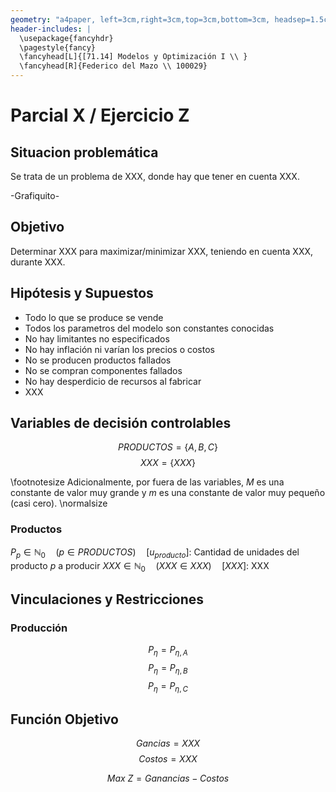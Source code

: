 ```yaml
---
geometry: "a4paper, left=3cm,right=3cm,top=3cm,bottom=3cm, headsep=1.5cm"
header-includes: |
  \usepackage{fancyhdr}
  \pagestyle{fancy}
  \fancyhead[L]{[71.14] Modelos y Optimización I \\ }
  \fancyhead[R]{Federico del Mazo \\ 100029}
---
```


<!-- \usepackage{pdfpages} -->
<!-- \includepdf{enunciado.pdf} -->

# Parcial X / Ejercicio Z

## Situacion problemática

Se trata de un problema de XXX, donde hay que tener en cuenta XXX.

-Grafiquito-

## Objetivo

Determinar XXX para maximizar/minimizar XXX, teniendo en cuenta XXX, durante XXX.

## Hipótesis y Supuestos

- Todo lo que se produce se vende
- Todos los parametros del modelo son constantes conocidas
- No hay limitantes no especificados
- No hay inflación ni varían los precios o costos
- No se producen productos fallados
- No se compran componentes fallados
- No hay desperdicio de recursos al fabricar
- XXX

## Variables de decisión controlables

$$PRODUCTOS = \{ A, B, C \} $$
$$XXX = \{ XXX \} $$

\footnotesize Adicionalmente, por fuera de las variables, $M$ es una constante de valor muy grande y $m$ es una constante de valor muy pequeño (casi cero). \normalsize

### Productos

$P_{p} \in \mathbb{N}_0 \quad (p \in PRODUCTOS) \quad [u_{producto}]:$ Cantidad de unidades del producto $p$ a producir
$XXX \in \mathbb{N}_0 \quad (XXX \in XXX) \quad [XXX]:$ XXX

## Vinculaciones y Restricciones

### Producción

$$P_{\eta} = P_{\eta, A}$$
$$P_{\eta} = P_{\eta, B}$$
$$P_{\eta} = P_{\eta, C}$$

## Función Objetivo

$$Gancias = XXX$$
$$Costos = XXX $$

$$Max \: Z = Ganancias - Costos$$
